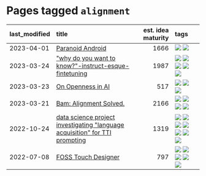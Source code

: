 # Pages tagged `alignment`

|last_modified|title|est. idea maturity|tags
|:---|:---|---:|:---|
|2023-04-01|[Paranoid Android](../paranoid-android.md)|1666|[![](https://img.shields.io/badge/tag-alignment-112e27)](../tags/alignment.md) [![](https://img.shields.io/badge/tag-experimental-4bcfd8)](../tags/experimental.md)|
|2023-03-24|["why do you want to know?"-instruct-esque-fintetuning](../whydoyouwantoknow.md)|1987|[![](https://img.shields.io/badge/tag-aiethics-82d6e)](../tags/aiethics.md) [![](https://img.shields.io/badge/tag-alignment-112e27)](../tags/alignment.md) [![](https://img.shields.io/badge/tag-dialogue-752fd7)](../tags/dialogue.md) [![](https://img.shields.io/badge/tag-models-9c3a4a)](../tags/models.md) [![](https://img.shields.io/badge/tag-wip-fda5ff)](../tags/wip.md)|
|2023-03-23|[On Openness in AI](../on_openness_in_ai.md)|517|[![](https://img.shields.io/badge/tag-alignment-112e27)](../tags/alignment.md) [![](https://img.shields.io/badge/tag-publication-96f021)](../tags/publication.md) [![](https://img.shields.io/badge/tag-publicgood-734214)](../tags/publicgood.md)|
|2023-03-21|[Bam: Alignment Solved.](../ezmode_alignment.md)|2166|[![](https://img.shields.io/badge/tag-alignment-112e27)](../tags/alignment.md) [![](https://img.shields.io/badge/tag-dataset-ff6770)](../tags/dataset.md) [![](https://img.shields.io/badge/tag-experimental-4bcfd8)](../tags/experimental.md) [![](https://img.shields.io/badge/tag-meta-2b1421)](../tags/meta.md)|
|2022-10-24|[data science project investigating "language acquisition" for TTI prompting](../tti_language_aqcuisition.md)|1319|[![](https://img.shields.io/badge/tag-alignment-112e27)](../tags/alignment.md) [![](https://img.shields.io/badge/tag-dataset-ff6770)](../tags/dataset.md) [![](https://img.shields.io/badge/tag-experimental-4bcfd8)](../tags/experimental.md) [![](https://img.shields.io/badge/tag-prompting-4aea2)](../tags/prompting.md) [![](https://img.shields.io/badge/tag-publication-96f021)](../tags/publication.md) [![](https://img.shields.io/badge/tag-publicgood-734214)](../tags/publicgood.md) [![](https://img.shields.io/badge/tag-stability-997e5)](../tags/stability.md)|
|2022-07-08|[FOSS Touch Designer](../FOSS_touch_designer.md)|797|[![](https://img.shields.io/badge/tag-alignment-112e27)](../tags/alignment.md) [![](https://img.shields.io/badge/tag-animation-834fc2)](../tags/animation.md) [![](https://img.shields.io/badge/tag-publicgood-734214)](../tags/publicgood.md) [![](https://img.shields.io/badge/tag-tooling-a9524c)](../tags/tooling.md) [![](https://img.shields.io/badge/tag-wip-fda5ff)](../tags/wip.md)|